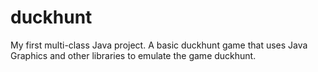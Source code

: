 # duckhunt
My first multi-class Java project. A basic duckhunt game that uses Java Graphics and other libraries to emulate the game duckhunt. 
